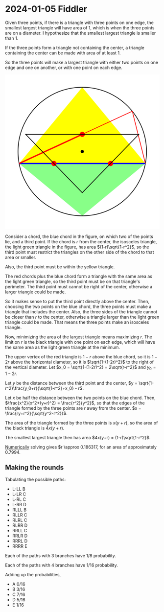 2024-01-05 Fiddler
==================
Given three points, if there is a triangle with three points on one edge,
the smallest largest triangle will have area of 1, which is when the three
points are on a diameter.  I hypothesize that the smallest largest triangle
is smaller than 1.

If the three points form a triangle not containing the center, a triangle
containing the center can be made with area of at least 1.

So the three points will make a largest triangle with either two points on
one edge and one on another, or with one point on each edge.

![Figure 1](20240105-1.svg)

Consider a chord, the blue chord in the figure, on which two of the points
lie, and a third point.  If the chord is $r$ from the center, the isosceles
triangle, the light green triangle in the figure, has area
$(1-r)\sqrt{1-r^2}$, so the third point must restrict the triangles on the
other side of the chord to that area or smaller.

Also, the third point must be within the yellow triangle.

The red chords plus the blue chord form a triangle with the same area as
the light green triangle, so the third point must be on that triangle's
perimeter.  The third point must cannot be right of the center, otherwise
a larger triangle could be made.

So it makes sense to put the third point directly above the center.  Then,
choosing the two points on the blue chord, the three points must make a
triangle that includes the center.  Also, the three sides of the
triangle cannot be closer than $r$ to the center, otherwise a triangle
larger than the light green triangle could be made.  That means the three
points make an isosceles triangle.

Now, minimizing the area of the largest triangle means maximizing $r$.
The limit on $r$ is the black triangle with one point on each edge, which
will have the same area as the light green triangle at the minimum.

The upper vertex of the red triangle is $1-r$ above the blue chord, so it
is $1-2r$ above the horizontal diameter, so it is $\sqrt{1-(1-2r)^2}$ to
the right of the vertical diameter.  Let
$x_0 = \sqrt{1-(1-2r)^2} = 2\sqrt{r-r^2}$ and $y_0 = 1-2r$.

Let $y$ be the distance between the third point and the center,
$y = \sqrt{1-r^2}\frac{y_0+r}{\sqrt{1-r^2}+x_0} - r$.

Let $x$ be half the distance between the two points on the blue chord.
Then, $\frac{x^2}{x^2+(y+r)^2} = \frac{r^2}{y^2}$, so that the edges of
the triangle formed by the three points are $r$ away from the center.
$x = \frac{ry+r^2}{\sqrt{y^2-r^2}}$.

The area of the triangle formed by the three points is $x(y+r)$, so the
area of the black triangle is $4x(y+r)$.

The smallest largest triangle then has area $4x(y+r) = (1-r)\sqrt{1-r^2}$.

[Numerically](20240105.hs) solving gives $r \approx 0.186317, for an
area of approximately 0.7994.

Making the rounds
-----------------
Tabulating the possible paths:
* L-LL B
* L-LR C
* L-RL C
* L-RR D
* RLLL B
* RLLR C
* RLRL C
* RLRR D
* RRLL C
* RRLR D
* RRRL D
* RRRR E

Each of the paths with 3 branches have 1/8 probability.

Each of the paths with 4 branches have 1/16 probability.

Adding up the probabilities,
* A 0/16
* B 3/16
* C 7/16
* D 5/16
* E 1/16
